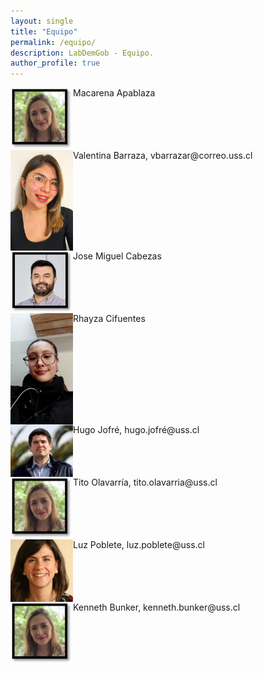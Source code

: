 ```yaml
---
layout: single
title: "Equipo"
permalink: /equipo/
description: LabDemGob - Equipo.
author_profile: true
---
```




<img src="/images/maca.png" align="left" width="100px"/>
Macarena Apablaza
<br clear="left"/>

<img src="/images/valentina.png" align="left" width="100px"/>
Valentina Barraza, vbarrazar@correo.uss.cl
<br clear="left"/>

<img src="/images/jose.png" align="left" width="100px"/>
Jose Miguel Cabezas
<br clear="left"/>

<img src="/images/rhayza.png" align="left" width="100px"/>
Rhayza Cifuentes<br clear="left"/>

<img src="/images/hugo.png" align="left" width="100px"/>
Hugo Jofré, hugo.jofré@uss.cl
<br clear="left"/>

<img src="/images/maca.png" align="left" width="100px"/>
Tito Olavarría, tito.olavarria@uss.cl
<br clear="left"/>

<img src="/images/luz.png" align="left" width="100px"/>
Luz Poblete, luz.poblete@uss.cl
<br clear="left"/>

<img src="/images/maca.png" align="left" width="100px"/>
Kenneth Bunker, kenneth.bunker@uss.cl
<br clear="left"/>

